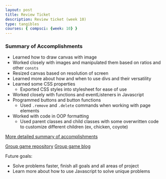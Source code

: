 ```yaml
---
layout: post
title: Review Ticket
description: Review ticket (week 10)
type: tangibles
courses: { compsci: {week: 10} }
---
```


### Summary of Accomplishments
- Learned how to draw canvas with image
- Worked closely with images and manipulated them based on ratios and other `consts`
- Resized canvas based on resolution of screen
- Learned more about how and when to use divs and their versatility
- Learned some CSS properties
    - Exported CSS styles into stylesheet for ease of use
- Worked closely with functions and eventListeners in Javascript
- Programmed buttons and button functions
    - Used `.remove` and `.delete` commands when working with page elements
- Worked with code in OOP formatting
    - Used parent classes and child classes with some overwritten code to customize different children (ex, chicken, coyote)

[More detailed summary of accomplishments](https://maryamabdul-aziz.github.io/student//2023/10/26/Maryam-review_IPYNB_2_.html)

[Group game repository](https://github.com/kaylale124/final-game/)
[Group game blog](https://kaylale124.github.io/final-game/)


Future goals:
- Solve problems faster, finish all goals and all areas of project
- Learn more about how to use Javascript to solve unique problems
